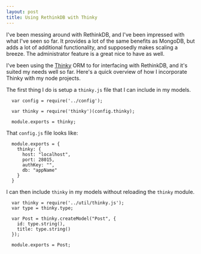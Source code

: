 ```yaml
---
layout: post
title: Using RethinkDB with Thinky
---
```

I've been messing around with RethinkDB, and I've been impressed with what
I've seen so far. It provides a lot of the same benefits as MongoDB, but adds
a lot of additional functionality, and supposedly makes scaling a breeze. The
administrator feature is a great nice to have as well.

I've been using the [Thinky](https://thinky.io/) ORM to for interfacing with
RethinkDB, and it's suited my needs well so far. Here's a quick overview of
how I incorporate Thinky with my node projects.

The first thing I do is setup a `thinky.js` file that I can include in my
models.

```
  var config = require('../config');

  var thinky = require('thinky')(config.thinky);

  module.exports = thinky;
```

That `config.js` file looks like:

```
  module.exports = {
    thinky: {
      host: "localhost",
      port: 28015,
      authKey: "",
      db: "appName"
    }
  }
```

I can then include `thinky` in my models without reloading the `thinky` module.

```
  var thinky = require('../util/thinky.js');
  var type = thinky.type;

  var Post = thinky.createModel("Post", {
    id: type.string(),
    title: type.string()
  });

  module.exports = Post;
```
